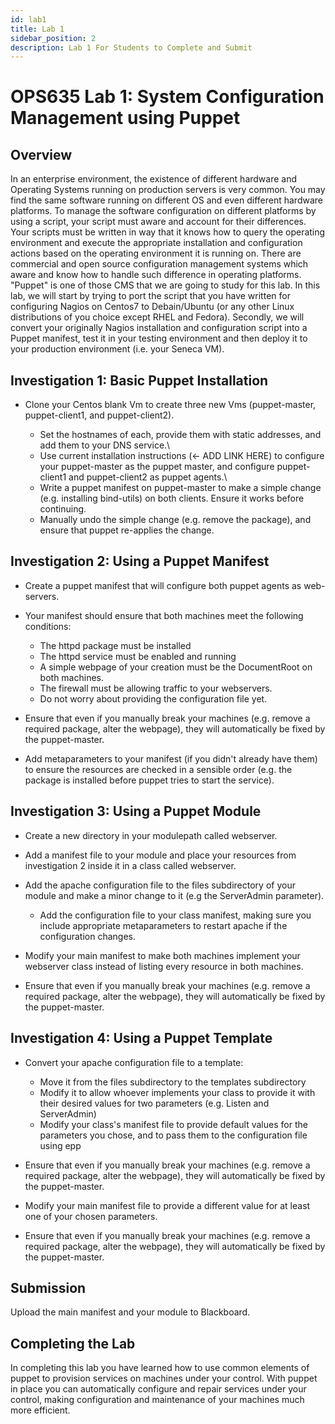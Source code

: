 ```yaml
---
id: lab1
title: Lab 1
sidebar_position: 2
description: Lab 1 For Students to Complete and Submit
---
```


# OPS635 Lab 1: System Configuration Management using Puppet

## Overview

In an enterprise environment, the existence of different hardware and Operating Systems running on production servers is very common. You may find the same software running on different OS and even different hardware platforms. To manage the software configuration on different platforms by using a script, your script must aware and account for their differences. Your scripts must be written in way that it knows how to query the operating environment and execute the appropriate installation and configuration actions based on the operating environment it is running on. There are commercial and open source configuration management systems which aware and know how to handle such difference in operating platforms. "Puppet" is one of those CMS that we are going to study for this lab. In this lab, we will start by trying to port the script that you have written for configuring Nagios on Centos7 to Debain/Ubuntu (or any other Linux distributions of you choice except RHEL and Fedora). Secondly, we will convert your originally Nagios installation and configuration script into a Puppet manifest, test it in your testing environment and then deploy it to your production environment (i.e. your Seneca VM).

## Investigation 1: Basic Puppet Installation

  - Clone your Centos blank Vm to create three new Vms (puppet-master, puppet-client1, and puppet-client2).

       - Set the hostnames of each, provide them with static addresses, and add them to your DNS service.\
       - Use current installation instructions (<- ADD LINK HERE) to configure your puppet-master as the puppet master, and configure puppet-client1 and puppet-client2 as puppet agents.\
       - Write a puppet manifest on puppet-master to make a simple change (e.g. installing bind-utils) on both clients. Ensure it works before continuing.
       - Manually undo the simple change (e.g. remove the package), and ensure that puppet re-applies the change.

## Investigation 2: Using a Puppet Manifest

  - Create a puppet manifest that will configure both puppet agents as web-servers.
  - Your manifest should ensure that both machines meet the following conditions:

       - The httpd package must be installed
       - The httpd service must be enabled and running
       - A simple webpage of your creation must be the DocumentRoot on both machines.
       - The firewall must be allowing traffic to your webservers.
       - Do not worry about providing the configuration file yet.

  - Ensure that even if you manually break your machines (e.g. remove a required package, alter the webpage), they will automatically be fixed by the puppet-master.
  - Add metaparameters to your manifest (if you didn't already have them) to ensure the resources are checked in a sensible order (e.g. the package is installed before puppet tries to start the service).

## Investigation 3: Using a Puppet Module

  - Create a new directory in your modulepath called webserver.
  - Add a manifest file to your module and place your resources from investigation 2 inside it in a class called webserver.
  - Add the apache configuration file to the files subdirectory of your module and make a minor change to it (e.g the ServerAdmin parameter).

       - Add the configuration file to your class manifest, making sure you include appropriate metaparameters to restart apache if the configuration changes.

  - Modify your main manifest to make both machines implement your webserver class instead of listing every resource in both machines.
  - Ensure that even if you manually break your machines (e.g. remove a required package, alter the webpage), they will automatically be fixed by the puppet-master.

## Investigation 4: Using a Puppet Template

  - Convert your apache configuration file to a template:

       - Move it from the files subdirectory to the templates subdirectory
       - Modify it to allow whoever implements your class to provide it with their desired values for two parameters (e.g. Listen and ServerAdmin)
       - Modify your class's manifest file to provide default values for the parameters you chose, and to pass them to the configuration file using epp

  - Ensure that even if you manually break your machines (e.g. remove a required package, alter the webpage), they will automatically be fixed by the puppet-master.
  - Modify your main manifest file to provide a different value for at least one of your chosen parameters.
  - Ensure that even if you manually break your machines (e.g. remove a required package, alter the webpage), they will automatically be fixed by the puppet-master.

## Submission

Upload the main manifest and your module to Blackboard.

## Completing the Lab

In completing this lab you have learned how to use common elements of puppet to provision services on machines under your control. With puppet in place you can automatically configure and repair services under your control, making configuration and maintenance of your machines much more efficient.
